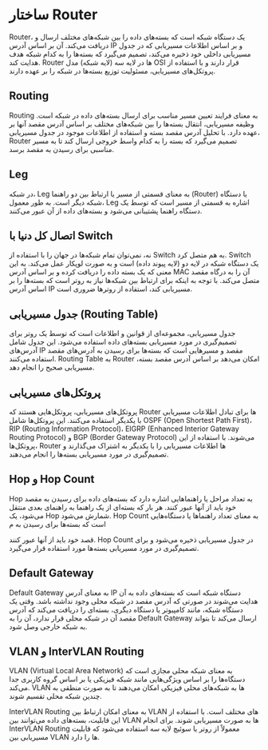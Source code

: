 # ساختار Router

Router، یک دستگاه شبکه است که بسته‌های داده را بین شبکه‌های مختلف ارسال و دریافت می‌کند. آن بر اساس آدرس IP و بر اساس اطلاعات مسیریابی که در جدول مسیریابی داخلی خود ذخیره می‌کند، تصمیم می‌گیرد که بسته‌ها را به کدام شبکه هدف هدایت کند. Router ها در لایه سه (لایه شبکه) مدل OSI قرار دارند و با استفاده از پروتکل‌های مسیریابی، مسئولیت توزیع بسته‌ها در شبکه را بر عهده دارند.

## Routing

Routing به معنای فرایند تعیین مسیر مناسب برای ارسال بسته‌های داده در شبکه است. وظیفه مسیریابی، انتقال بسته‌ها را بین شبکه‌های مختلف بر اساس آدرس مقصد آنها بر عهده دارد. با تحلیل آدرس مقصد بسته و استفاده از اطلاعات موجود در جدول مسیریابی، Router تصمیم می‌گیرد که بسته را به کدام واسط خروجی ارسال کند تا به مسیر مناسبی برای رسیدن به مقصد برسد.

## Leg

در شبکه، Leg به معنای قسمتی از مسیر یا ارتباط بین دو راهنما (Router) یا دستگاه شبکه دیگر است. به طور معمول، Leg اشاره به قسمتی از مسیر است که توسط یک دستگاه راهنما پشتیبانی می‌شود و بسته‌های داده از آن عبور می‌کنند.

## اتصال کل دنیا با Switch

نه، نمی‌توان تمام شبکه‌ها در جهان را با استفاده از Switch به هم متصل کرد. Switch یک دستگاه شبکه در لایه دو (لایه پیوند داده) است و به صورت لوپکار عمل می‌کند. به این معنی که یک بسته داده را دریافت کرده و بر اساس آدرس MAC آن را به درگاه مقصد متصل می‌کند. با توجه به اینکه برای ارتباط بین شبکه‌ها نیاز به روتر است که بسته‌ها را بر اساس آدرس IP مسیریابی کند، استفاده از روترها ضروری است.

## جدول مسیریابی (Routing Table)

جدول مسیریابی، مجموعه‌ای از قوانین و اطلاعات است که توسط یک روتر برای تصمیم‌گیری در مورد مسیریابی بسته‌های داده استفاده می‌شود. این جدول شامل آدرس‌های IP مقصد و مسیرهایی است که بسته‌ها برای رسیدن به آدرس‌های مقصد استفاده می‌کنند. Routing Table به Router امکان می‌دهد بر اساس آدرس مقصد بسته، مسیریابی صحیح را انجام دهد.

## پروتکل‌های مسیریابی

پروتکل‌های مسیریابی، پروتکل‌هایی هستند که Router ها برای تبادل اطلاعات مسیریابی با یکدیگر استفاده می‌کنند. این پروتکل‌ها شامل OSPF (Open Shortest Path First)، RIP (Routing Information Protocol)، EIGRP (Enhanced Interior Gateway Routing Protocol) و BGP (Border Gateway Protocol) می‌شوند. با استفاده از این پروتکل‌ها، Router ها اطلاعات مسیریابی را با یکدیگر به اشتراک می‌گذارند و تصمیم‌گیری در مورد مسیریابی بسته‌ها را انجام می‌دهند.

## Hop و Hop Count

Hop به تعداد مراحل یا راهنماهایی اشاره دارد که بسته‌های داده برای رسیدن به مقصد خود باید از آنها عبور کنند. هر بار که بسته‌ای از یک راهنما به راهنمای بعدی منتقل می‌شود، یک Hop شمارش می‌شود. Hop Count به معنای تعداد راهنماها یا دستگاه‌هایی است که بسته‌ها برای رسیدن به م

قصد خود باید از آنها عبور کنند. Hop Count در جدول مسیریابی ذخیره می‌شود و برای تصمیم‌گیری در مورد مسیریابی بسته‌ها مورد استفاده قرار می‌گیرد.

## Default Gateway

Default Gateway به معنای آدرس IP دستگاه شبکه است که بسته‌های داده به آن هدایت می‌شوند در صورتی که آدرس مقصد در شبکه محلی وجود نداشته باشد. وقتی یک دستگاه شبکه، مانند کامپیوتر یا دستگاه دیگری، بسته‌ای را دریافت می‌کند که آدرس مقصد آن در شبکه محلی قرار ندارد، آن را به Default Gateway ارسال می‌کند تا بتواند به شبکه خارجی وصل شود.

## VLAN و InterVLAN Routing

VLAN (Virtual Local Area Network) به معنای شبکه محلی مجازی است که دستگاه‌ها را بر اساس ویژگی‌هایی مانند شبکه فیزیکی یا بر اساس گروه کاربری جدا می‌کند. VLAN ها به شبکه‌های محلی فیزیکی امکان می‌دهند تا به صورت منطقی به چندین شبکه محلی تقسیم شوند.

InterVLAN Routing به معنای امکان ارتباط بین VLAN های مختلف است. با استفاده از این قابلیت، بسته‌های داده می‌توانند بین VLAN ها به صورت مسیریابی شوند. برای انجام InterVLAN Routing معمولاً از روتر یا سوئیچ لایه سه استفاده می‌شود که قابلیت مسیریابی بین VLAN ها را دارد.